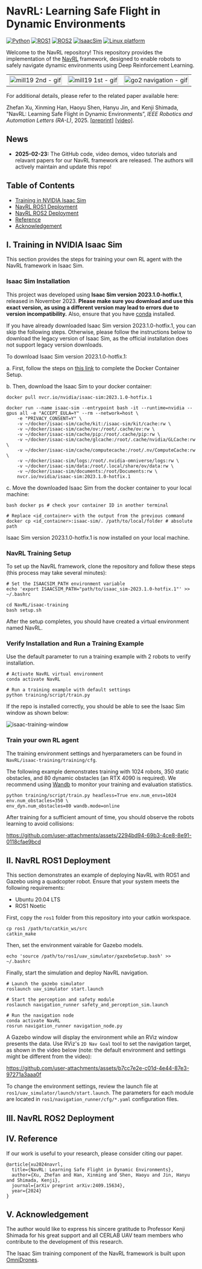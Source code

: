 # NavRL: Learning Safe Flight in Dynamic Environments
[![Python](https://img.shields.io/badge/python-3.10-4B8BBE.svg)](https://docs.python.org/3/whatsnew/3.10.html)
[![ROS1](https://img.shields.io/badge/ROS1-Noetic-green.svg)](https://wiki.ros.org/noetic)
[![ROS2](https://img.shields.io/badge/ROS2-Humble-F39C12.svg)](https://docs.ros.org/en/humble/index.html)
[![IsaacSim](https://img.shields.io/badge/IsaacSim-NVIDIA-C0392B.svg)](https://docs.omniverse.nvidia.com/isaacsim/latest/overview.html)
[![Linux platform](https://img.shields.io/badge/platform-Ubuntu-27AE60.svg)](https://releases.ubuntu.com/22.04/)



Welcome to the NavRL repository! This repository provides the implementation of the [NavRL](https://arxiv.org/pdf/2409.15634) framework, designed to enable robots to safely navigate dynamic environments using Deep Reinforcement Learning. 

<table>
  <tr>
    <td><img src="https://github.com/user-attachments/assets/49467fe4-e1c5-4f6d-a619-6e2063f99c5b" alt="mill19 2nd - gif" style="width: 100%;"></td>
    <td><img src="https://github.com/user-attachments/assets/12a64125-169c-46a8-8a7c-bb4bbecade55f" alt="mill19 1st - gif" style="width: 100%;"></td>
    <td><img src="https://github.com/user-attachments/assets/22e6be11-9a8d-4207-b2ff-4cef3b601b41" alt="go2 navigation - gif" style="width: 100%;"></td>
  </tr>
</table>



For additional details, please refer to the related paper available here:

Zhefan Xu, Xinming Han, Haoyu Shen, Hanyu Jin, and Kenji Shimada, "NavRL: Learning Safe Flight in Dynamic Environments”, *IEEE Robotics and Automation Letters (RA-L)*, 2025. [\[preprint\]](https://arxiv.org/pdf/2409.156346) [\[video\]](https://youtu.be/EbeJW8-YlvI).


## News

* **2025-02-23:** The GitHub code, video demos, video tutorials and relavant papers for our NavRL framework are released. The authors will actively maintain and update this repo!

## Table of Contents
 - [Training in NVIDIA Isaac Sim](#I-Training-in-NVIDIA-Isaac-Sim)
 - [NavRL ROS1 Deployment](#II-NavRL-ROS1-Deployment)
 - [NavRL ROS2 Deployment](#III-NavRL-ROS1-Deployment)
 - [Reference](#IV-Reference)
 - [Acknowledgement](#V-Acknowledgement)


## I. Training in NVIDIA Isaac Sim
This section provides the steps for training your own RL agent with the NavRL framework in Isaac Sim.


### Isaac Sim Installation
This project was developed using **Isaac Sim version 2023.1.0-hotfix.1**, released in November 2023. **Please make sure you download and use this exact version, as using a different version may lead to errors due to version incompatibility.** Also, ensure that you have [conda](https://docs.anaconda.com/miniconda/) installed.

If you have already downloaded Isaac Sim version 2023.1.0-hotfix.1, you can skip the following steps. Otherwise, please follow the instructions below to download the legacy version of Isaac Sim, as the official installation does not support legacy version downloads. 

To download Isaac Sim version 2023.1.0-hotfix.1:

a. First, follow the steps on [this link](https://docs.omniverse.nvidia.com/isaacsim/latest/installation/install_container.html) to complete the Docker Container Setup. 

b. Then, download the Isaac Sim to your docker container:
```
docker pull nvcr.io/nvidia/isaac-sim:2023.1.0-hotfix.1

docker run --name isaac-sim --entrypoint bash -it --runtime=nvidia --gpus all -e "ACCEPT_EULA=Y" --rm --network=host \
    -e "PRIVACY_CONSENT=Y" \
    -v ~/docker/isaac-sim/cache/kit:/isaac-sim/kit/cache:rw \
    -v ~/docker/isaac-sim/cache/ov:/root/.cache/ov:rw \
    -v ~/docker/isaac-sim/cache/pip:/root/.cache/pip:rw \
    -v ~/docker/isaac-sim/cache/glcache:/root/.cache/nvidia/GLCache:rw \
    -v ~/docker/isaac-sim/cache/computecache:/root/.nv/ComputeCache:rw \
    -v ~/docker/isaac-sim/logs:/root/.nvidia-omniverse/logs:rw \
    -v ~/docker/isaac-sim/data:/root/.local/share/ov/data:rw \
    -v ~/docker/isaac-sim/documents:/root/Documents:rw \
    nvcr.io/nvidia/isaac-sim:2023.1.0-hotfix.1
```
c. Move the downloaded Isaac Sim from the docker container to your local machine:
```
bash docker ps # check your container ID in another terminal

# Replace <id_container> with the output from the previous command
docker cp <id_container>:isaac-sim/. /path/to/local/folder # absolute path
```


Isaac Sim version 2023.1.0-hotfix.1 is now installed on your local machine.

### NavRL Training Setup
To set up the NavRL framework, clone the repository and follow these steps (this process may take several minutes):
```
# Set the ISAACSIM_PATH environment variable
echo 'export ISAACSIM_PATH="path/to/isaac_sim-2023.1.0-hotfix.1"' >> ~/.bashrc

cd NavRL/isaac-training
bash setup.sh
```
After the setup completes, you should have created a virtual environment named NavRL.

### Verify Installation and Run a Training Example
Use the default parameter to run a training example with 2 robots to verify installation.

```
# Activate NavRL virtual environment
conda activate NavRL

# Run a training example with default settings
python training/script/train.py
```
If the repo is installed correctly, you should be able to see the Isaac Sim window as shown below: 

![isaac-training-window](https://github.com/user-attachments/assets/14a4d8a8-e607-434f-af9d-42d0d945e8d7)


### Train your own RL agent
The training environment settings and hyerparameters can be found in ```NavRL/isaac-training/training/cfg```.

The following example demonstrates training with 1024 robots, 350 static obstacles, and 80 dynamic obstacles (an RTX 4090 is required). We recommend using [Wandb](https://wandb.ai/site/) to monitor your training and evaluation statistics.
```
python training/script/train.py headless=True env.num_envs=1024 env.num_obstacles=350 \
env_dyn.num_obstacles=80 wandb.mode=online
```
After training for a sufficient amount of time, you should observe the robots learning to avoid collisions:

https://github.com/user-attachments/assets/2294bd94-69b3-4ce8-8e91-0118cfae9bcd



## II. NavRL ROS1 Deployment
This section demonstrates an example of deploying NavRL with ROS1 and Gazebo using a quadcopter robot. Ensure that your system meets the following requirements:

- Ubuntu 20.04 LTS
- ROS1 Noetic

First, copy the ```ros1``` folder from this repository into your catkin workspace.
```
cp ros1 /path/to/catkin_ws/src
catkin_make
```
Then, set the environment vairable for Gazebo models.
```
echo 'source /path/to/ros1/uav_simulator/gazeboSetup.bash' >> ~/.bashrc
```
Finally, start the simulation and deploy NavRL navigation.
```
# Launch the gazebo simulator
roslaunch uav_simulator start.launch

# Start the perception and safety module
roslaunch navigation_runner safety_and_perception_sim.launch

# Run the navigation node
conda activate NavRL
rosrun navigation_runner navigation_node.py
```
A Gazebo window will display the environment while an RViz window presents the data. Use RViz's ```2D Nav Goal``` tool to set the navigation target, as shown in the video below (note: the default environment and settings might be different from the video):


https://github.com/user-attachments/assets/b7cc7e2e-c01d-4e44-87e3-97271a3aaa0f


To change the environment settings, review the launch file at ```ros1/uav_simulator/launch/start.launch```. The parameters for each module are located in ```ros1/navigation_runner/cfg/*.yaml``` configuration files.


## III. NavRL ROS2 Deployment


## IV. Reference
If our work is useful to your research, please consider citing our paper.
```
@article{xu2024navrl,
  title={NavRL: Learning Safe Flight in Dynamic Environments},
  author={Xu, Zhefan and Han, Xinming and Shen, Haoyu and Jin, Hanyu and Shimada, Kenji},
  journal={arXiv preprint arXiv:2409.15634},
  year={2024}
}
```

## V. Acknowledgement
The author would like to express his sincere gratitude to Professor Kenji Shimada for his great support and all CERLAB UAV team members who contribute to the development of this research.

The Isaac Sim training component of the NavRL framework is built upon [OmniDrones](https://github.com/btx0424/OmniDrones).









